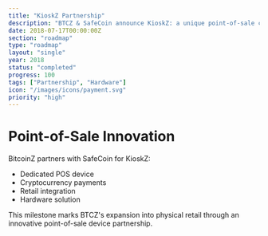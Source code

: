 ```yaml
---
title: "KioskZ Partnership"
description: "BTCZ & SafeCoin announce KioskZ: a unique point-of-sale cryptocurrency device"
date: 2018-07-17T00:00:00Z
section: "roadmap"
type: "roadmap"
layout: "single"
year: 2018
status: "completed"
progress: 100
tags: ["Partnership", "Hardware"]
icon: "/images/icons/payment.svg"
priority: "high"
---
```


# Point-of-Sale Innovation

BitcoinZ partners with SafeCoin for KioskZ:
- Dedicated POS device
- Cryptocurrency payments
- Retail integration
- Hardware solution

This milestone marks BTCZ's expansion into physical retail through an innovative point-of-sale device partnership.
